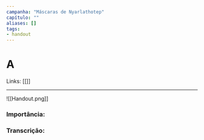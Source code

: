 ```yaml
---
campanha: "Máscaras de Nyarlathotep"
capítulo: ""
aliases: []
tags: 
- handout
---
```


# A

Links: [[]]

---

![[Handout.png]]

### Importância:
### Transcrição: